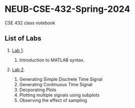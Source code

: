 # NEUB-CSE-432-Spring-2024
CSE 432 class notebook

## List of Labs
1. [Lab 1](https://github.com/shparvez001/NEUB-CSE-432-Spring-2024/tree/main/Lab%021.md).
	1. Introduction to MATLAB syntax.


2. [Lab 2](https://github.com/shparvez001/NEUB-CSE-432-Spring-2024/CSE-432-2401-Lab-02.ipynb).
	1. Generating Simple Disctrete Time Signal
    2. Generating Continuous Time Signal
    3. Decporating Plots
    4. Plotting multiple signals using subplots
    5. Observing the effect of sampling

